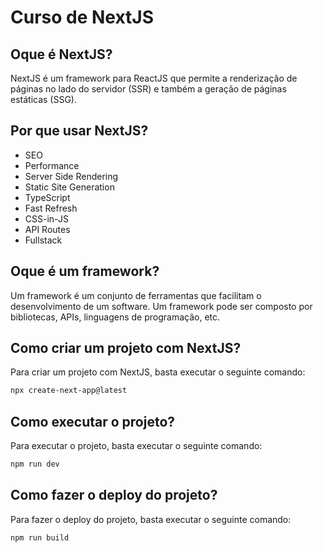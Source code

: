 # Curso de NextJS

## Oque é NextJS?

NextJS é um framework para ReactJS que permite a renderização de páginas no lado do servidor (SSR) e também a geração de páginas estáticas (SSG).

## Por que usar NextJS?

- SEO
- Performance
- Server Side Rendering
- Static Site Generation
- TypeScript
- Fast Refresh
- CSS-in-JS
- API Routes
- Fullstack

## Oque é um framework?

Um framework é um conjunto de ferramentas que facilitam o desenvolvimento de um software. Um framework pode ser composto por bibliotecas, APIs, linguagens de programação, etc.

## Como criar um projeto com NextJS?

Para criar um projeto com NextJS, basta executar o seguinte comando:

```bash
npx create-next-app@latest
```

## Como executar o projeto?

Para executar o projeto, basta executar o seguinte comando:

```bash
npm run dev
```

## Como fazer o deploy do projeto?

Para fazer o deploy do projeto, basta executar o seguinte comando:

```bash
npm run build
```

